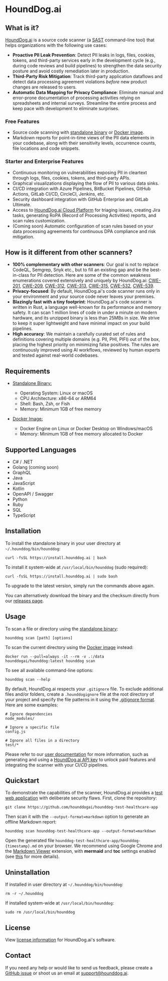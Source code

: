 # HoundDog.ai

## What is it?

[HoundDog.ai](https://hounddog.ai) is a source code scanner
(a [SAST](https://en.wikipedia.org/wiki/Static_application_security_testing)
command-line tool) that helps organizations with the following use cases:

- **Proactive PII Leak Prevention**: Detect PII leaks in logs, files, cookies,
  tokens, and third-party services early in the development cycle (e.g., during
  code reviews and build pipelines) to strengthen the data security posture and
  avoid costly remediation later in production.
- **Third-Party Risk Mitigation**: Track third-party application dataflows and
  detect data processing agreement violations *before* new product changes are
  released to users.
- **Automatic Data Mapping for Privacy Compliance**: Eliminate manual and
  error-prone documentation of processing activities relying on spreadsheets and
  internal surveys. Streamline the entire process and keep pace with development
  to eliminate surprises.

### Free Features

- Source code scanning with
  [standalone binary](https://github.com/hounddogai/hounddog/releases) or
  [Docker image](https://hub.docker.com/r/hounddogai/hounddog).
- Markdown reports for point-in-time views of the PII data elements in
  your codebase, along with their sensitivity levels, occurrence counts,
  file locations and code snippets.

### Starter and Enterprise Features

- Continuous monitoring on vulnerabilities exposing PII in cleartext through
  logs, files, cookies, tokens, and third-party APIs.
- Graphical visualizations displaying the flow of PII to various data sinks.
- CI/CD integration with Azure Pipelines, BitBucket Pipelines, GitHub Actions,
  GitLab CI/CD, CircleCI, Jenkins, etc.
- Security dashboard integration with GitHub Enterprise and GitLab Ultimate.
- Access to [HoundDog.ai Cloud Platform](https://app.hounddog.ai) for triaging
  issues, creating Jira tasks, generating RoPA (Record of Processing Activities)
  reports, and scan rules customization.
- (Coming soon) Automatic configuration of scan rules based on your data
  processing agreements for continuous DPA compliance and risk mitigation.

## How is it different from other scanners?

- **100% complementary with other scanners**: Our goal is not to replace CodeQL,
  Semgrep, Snyk etc., but to fill an existing gap and be the best-in-class for
  PII detection. Here are some of the common weakness enumerations covered
  extensively and uniquely by HoundDog.ai:
  [CWE-201](https://cwe.mitre.org/data/definitions/201.html),
  [CWE-209](https://cwe.mitre.org/data/definitions/209.html),
  [CWE-312](https://cwe.mitre.org/data/definitions/312.html),
  [CWE-313](https://cwe.mitre.org/data/definitions/313.html),
  [CWE-315](https://cwe.mitre.org/data/definitions/315.html),
  [CWE-532](https://cwe.mitre.org/data/definitions/532.html),
  [CWE-539](https://cwe.mitre.org/data/definitions/539.html).
- **Privacy-focused**: By default, HoundDog.ai's code scanner runs only in your
  environment and your source code never leaves your premises.
- **Blazingly fast with a tiny footprint**: HoundDog.ai's code scanner is
  written in Rust, a language well-known for its performance and memory safety.
  It can scan 1 million lines of code in under a minute on modern hardware, and
  its unzipped binary is less than 25MBs in size. We strive to keep it super
  lightweight and have minimal impact on your build pipelines.
- **High accuracy**: We maintain a carefully curated set of rules and
  definitions covering multiple domains (e.g. PII, PHI, PIFI) out of the box,
  placing the highest priority on minimizing false positives. The rules are
  continuously improved using AI workflows, reviewed by human experts and tested
  against real-world codebases.

## Requirements

- [Standalone Binary:](https://github.com/hounddogai/hounddog/releases)

    - Operating System: Linux or macOS
    - CPU Architecture: x86-64 or ARM64
    - Shell: Bash, Zsh, or Fish
    - Memory: Minimum 1GB of free memory

- [Docker Image:](https://hub.docker.com/r/hounddogai/hounddog)

    - Docker Engine on Linux or Docker Desktop on Windows/macOS
    - Memory: Minimum 1GB of free memory allocated to Docker

## Supported Languages

- C# / .NET
- Golang (coming soon)
- GraphQL
- Java
- JavaScript
- Kotlin
- OpenAPI / Swagger
- Python
- Ruby
- SQL
- TypeScript

## Installation

To install the standalone binary in your user directory
at `~/.hounddog/bin/hounddog`:

```shell
curl -fsSL https://install.hounddog.ai | bash
```

To install it system-wide at `/usr/local/bin/hounddog` (sudo required):

```shell
curl -fsSL https://install.hounddog.ai | sudo bash
```

To upgrade to the latest version, simply run the commands above again.

You can alternatively download the binary and the checksum directly from
our [releases page](https://github.com/hounddogai/hounddog/releases).

## Usage

To scan a file or directory using the
[standalone binary](https://github.com/hounddogai/hounddog/releases):

```shell
hounddog scan [path] [options]
```

To scan the current directory using the
[Docker image](https://hub.docker.com/r/hounddogai/hounddog) instead:

```shell
docker run --pull=always -it --rm -v .:/data hounddogai/hounddog:latest hounddog scan
```

To see all available command-line options:

```shell
hounddog scan --help
```

By default, HoundDog.ai respects your `.gitignore` file. To exclude additional
files and/or folders, create a `.hounddogignore` file at the root directory of
your project and specify the file patterns in it using the
[.gitignore format](https://git-scm.com/docs/gitignore/en). Here are some
examples:

```shell
# Ignore dependencies
node_modules/

# Ignore a specific file
config.js

# Ignore all files in a directory
test/*
```

Please refer to our [user documentation](https://docs.hounddog.ai/scanner) for
more information, such as generating and using
a [HoundDog.ai API key](https://docs.hounddog.ai/scanner/api-key) to
unlock paid features and integrating the scanner with your CI/CD pipelines.

## Quickstart

To demonstrate the capabilities of the scanner, HoundDog.ai provides a [test
web application](https://github.com/hounddogai/hounddog-test-healthcare-app)
with deliberate security flaws. First, clone the repository:

```shell
git clone https://github.com/hounddogai/hounddog-test-healthcare-app
```

Then scan it with the `--output-format=markdown` option to generate an offline
Markdown report:

```shell
hounddog scan hounddog-test-healthcare-app --output-format=markdown
```

Open the generated file `hounddog-test-healthcare-app/hounddog-{timestamp}.md`
on your browser. We recommend using Google Chrome and the
[Markdown Viewer](https://chromewebstore.google.com/detail/markdown-viewer/ckkdlimhmcjmikdlpkmbgfkaikojcbjk)
extension, with **mermaid** and **toc** settings enabled
(see [this](https://docs.hounddog.ai/scanner/markdown-report) for more details).

## Uninstallation

If installed in user directory at `~/.hounddog/bin/hounddog`:

```shell
rm -r ~/.hounddog
```

If installed system-wide at `/usr/local/bin/hounddog`:

```shell
sudo rm /usr/local/bin/hounddog
```

## License

View [license information](https://hounddog.ai/terms-of-service/) for
HoundDog.ai's software.

## Contact

If you need any help or would like to send us feedback, please create a [GitHub
issue](https://github.com/hounddogai/hounddog/issues) or shoot us an email
at [support@hounddog.ai](mailto:support@hounddog.ai).
